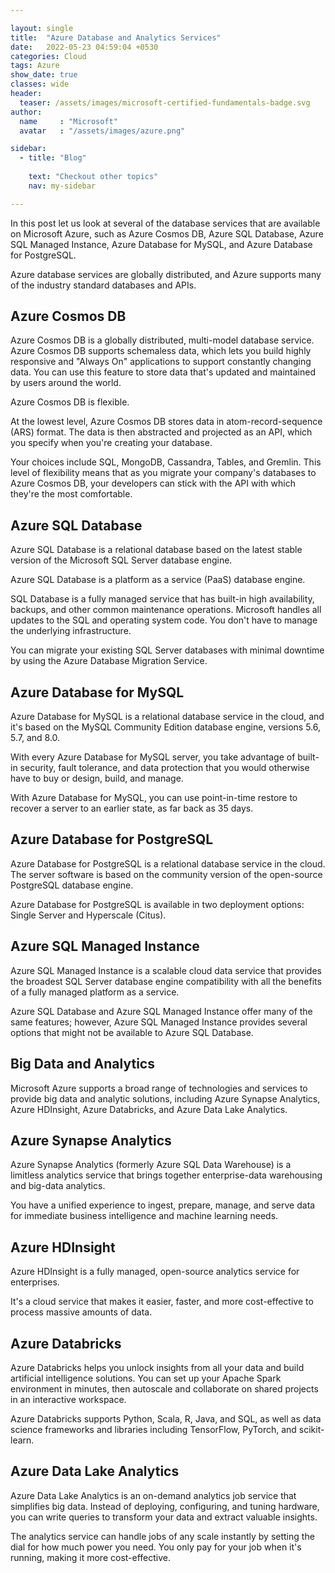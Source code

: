 ```yaml
---

layout: single
title:  "Azure Database and Analytics Services"
date:   2022-05-23 04:59:04 +0530
categories: Cloud
tags: Azure
show_date: true
classes: wide
header:
  teaser: /assets/images/microsoft-certified-fundamentals-badge.svg
author:
  name     : "Microsoft"
  avatar   : "/assets/images/azure.png"

sidebar:
  - title: "Blog"
   
    text: "Checkout other topics"
    nav: my-sidebar

---
```

In this post let us look at several of the database services that are available on Microsoft Azure, such as Azure Cosmos DB, Azure SQL Database, Azure SQL Managed Instance, Azure Database for MySQL, and Azure Database for PostgreSQL.

Azure database services are globally distributed, and Azure supports many of the industry standard databases and APIs.

## Azure Cosmos DB
Azure Cosmos DB is a globally distributed, multi-model database service. 
Azure Cosmos DB supports schemaless data, which lets you build highly responsive and "Always On" applications to support constantly changing data. You can use this feature to store data that's updated and maintained by users around the world.

Azure Cosmos DB is flexible. 

At the lowest level, Azure Cosmos DB stores data in atom-record-sequence (ARS) format. The data is then abstracted and projected as an API, which you specify when you're creating your database. 

Your choices include SQL, MongoDB, Cassandra, Tables, and Gremlin. This level of flexibility means that as you migrate your company's databases to Azure Cosmos DB, your developers can stick with the API with which they're the most comfortable.

## Azure SQL Database
Azure SQL Database is a relational database based on the latest stable version of the Microsoft SQL Server database engine. 

Azure SQL Database is a platform as a service (PaaS) database engine.

SQL Database is a fully managed service that has built-in high availability, backups, and other common maintenance operations. Microsoft handles all updates to the SQL and operating system code. You don't have to manage the underlying infrastructure.

You can migrate your existing SQL Server databases with minimal downtime by using the Azure Database Migration Service.

## Azure Database for MySQL
Azure Database for MySQL is a relational database service in the cloud, and it's based on the MySQL Community Edition database engine, versions 5.6, 5.7, and 8.0. 

With every Azure Database for MySQL server, you take advantage of built-in security, fault tolerance, and data protection that you would otherwise have to buy or design, build, and manage. 

With Azure Database for MySQL, you can use point-in-time restore to recover a server to an earlier state, as far back as 35 days.

## Azure Database for PostgreSQL
Azure Database for PostgreSQL is a relational database service in the cloud. The server software is based on the community version of the open-source PostgreSQL database engine.

Azure Database for PostgreSQL is available in two deployment options: Single Server and Hyperscale (Citus).

## Azure SQL Managed Instance
Azure SQL Managed Instance is a scalable cloud data service that provides the broadest SQL Server database engine compatibility with all the benefits of a fully managed platform as a service. 

Azure SQL Database and Azure SQL Managed Instance offer many of the same features; however, Azure SQL Managed Instance provides several options that might not be available to Azure SQL Database.

## Big Data and Analytics
Microsoft Azure supports a broad range of technologies and services to provide big data and analytic solutions, including Azure Synapse Analytics, Azure HDInsight, Azure Databricks, and Azure Data Lake Analytics.

## Azure Synapse Analytics
Azure Synapse Analytics (formerly Azure SQL Data Warehouse) is a limitless analytics service that brings together enterprise-data warehousing and big-data analytics. 

You have a unified experience to ingest, prepare, manage, and serve data for immediate business intelligence and machine learning needs.

## Azure HDInsight
Azure HDInsight is a fully managed, open-source analytics service for enterprises. 

It's a cloud service that makes it easier, faster, and more cost-effective to process massive amounts of data. 
 
## Azure Databricks
Azure Databricks helps you unlock insights from all your data and build artificial intelligence solutions. You can set up your Apache Spark environment in minutes, then autoscale and collaborate on shared projects in an interactive workspace.

Azure Databricks supports Python, Scala, R, Java, and SQL, as well as data science frameworks and libraries including TensorFlow, PyTorch, and scikit-learn.


## Azure Data Lake Analytics
Azure Data Lake Analytics is an on-demand analytics job service that simplifies big data. Instead of deploying, configuring, and tuning hardware, you can write queries to transform your data and extract valuable insights.

The analytics service can handle jobs of any scale instantly by setting the dial for how much power you need. You only pay for your job when it's running, making it more cost-effective.
